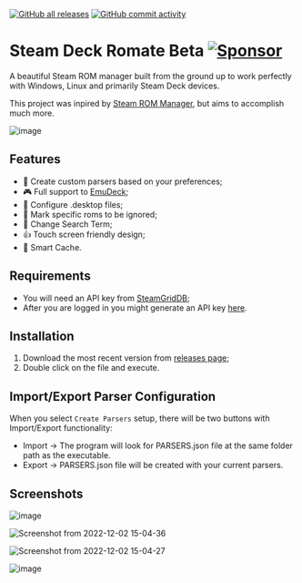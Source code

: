 [![GitHub all releases](https://img.shields.io/github/downloads/brenoprata10/steam-deck-romate/total?logo=github)](https://github.com/brenoprata10/steam-deck-romate/releases)
[![GitHub commit activity](https://img.shields.io/github/commit-activity/w/brenoprata10/steam-deck-romate?logo=github&label=commits)](https://github.com/brenoprata10/steam-deck-romate)
# Steam Deck Romate Beta [![Sponsor](https://img.shields.io/badge/Buy_Me_A_Coffee-FFDD00?style=for-the-badge&logo=buy-me-a-coffee&logoColor=black)](https://github.com/sponsors/brenoprata10)

A beautiful Steam ROM manager built from the ground up to work perfectly with Windows, Linux and primarily Steam Deck devices. 

This project was inpired by [Steam ROM Manager](https://github.com/SteamGridDB/steam-rom-manager), but aims to accomplish much more.

![image](https://user-images.githubusercontent.com/26099427/209691525-9425951e-d2a8-409c-bc9e-fa7fd1ec71f3.png)

## Features
- 👾 Create custom parsers based on your preferences;
- 🎮 Full support to [EmuDeck](https://github.com/dragoonDorise/EmuDeck);
- 📂 Configure .desktop files;
- 🙈 Mark specific roms to be ignored;
- 🧐 Change Search Term;
- 👍 Touch screen friendly design;
- 🧠 Smart Cache.

## Requirements
- You will need an API key from [SteamGridDB](https://www.steamgriddb.com/);
- After you are logged in you might generate an API key [here](https://www.steamgriddb.com/profile/preferences/api).

## Installation
1. Download the most recent version from [releases page](https://github.com/brenoprata10/steam-deck-romate/releases);
2. Double click on the file and execute.

## Import/Export Parser Configuration
When you select `Create Parsers` setup, there will be two buttons with Import/Export functionality:
- Import -> The program will look for PARSERS.json file at the same folder path as the executable.
- Export -> PARSERS.json file will be created with your current parsers.

## Screenshots
![image](https://user-images.githubusercontent.com/26099427/209691582-83da2c21-6b76-449d-867d-55d677fab4bd.png)

![Screenshot from 2022-12-02 15-04-36](https://user-images.githubusercontent.com/26099427/205311454-105f5b64-ed85-4859-ba6f-3cc11f34083b.png)

![Screenshot from 2022-12-02 15-04-27](https://user-images.githubusercontent.com/26099427/205311459-4e096f80-dd03-4264-a373-84e7794225d3.png)

![image](https://user-images.githubusercontent.com/26099427/209691637-eda5af6a-bfe2-4a0b-82ab-4d38aae2b240.png)
